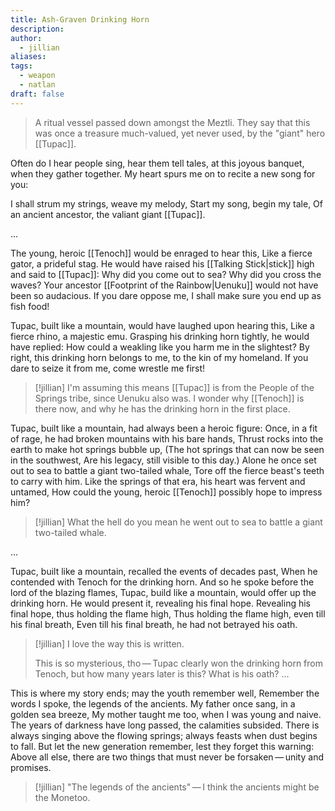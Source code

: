 ```yaml
---
title: Ash-Graven Drinking Horn
description: 
author:
  - jillian
aliases: 
tags:
  - weapon
  - natlan
draft: false
---
```

>A ritual vessel passed down amongst the Meztli. They say that this was once a treasure much-valued, yet never used, by the "giant" hero [[Tupac]].

Often do I hear people sing, hear them tell tales, at this joyous banquet, when they gather together. My heart spurs me on to recite a new song for you:

I shall strum my strings, weave my melody,
Start my song, begin my tale,
Of an ancient ancestor, the valiant giant [[Tupac]].

...

The young, heroic [[Tenoch]] would be enraged to hear this,
Like a fierce gator, a prideful stag.
He would have raised his [[Talking Stick|stick]] high and said to [[Tupac]]:
Why did you come out to sea? Why did you cross the waves?
Your ancestor [[Footprint of the Rainbow|Uenuku]] would not have been so audacious.
If you dare oppose me, I shall make sure you end up as fish food!

Tupac, built like a mountain, would have laughed upon hearing this,
Like a fierce rhino, a majestic emu.
Grasping his drinking horn tightly, he would have replied:
How could a weakling like you harm me in the slightest?
By right, this drinking horn belongs to me, to the kin of my homeland.
If you dare to seize it from me, come wrestle me first!

> [!jillian]
> I'm assuming this means [[Tupac]] is from the People of the Springs tribe, since Uenuku also was. I wonder why [[Tenoch]] is there now, and why he has the drinking horn in the first place.

Tupac, built like a mountain, had always been a heroic figure:
Once, in a fit of rage, he had broken mountains with his bare hands,
Thrust rocks into the earth to make hot springs bubble up,
(The hot springs that can now be seen in the southwest,
Are his legacy, still visible to this day.)
Alone he once set out to sea to battle a giant two-tailed whale,
Tore off the fierce beast's teeth to carry with him.
Like the springs of that era, his heart was fervent and untamed,
How could the young, heroic [[Tenoch]] possibly hope to impress him?

> [!jillian] 
> What the hell do you mean he went out to sea to battle a giant two-tailed whale.

...

Tupac, built like a mountain, recalled the events of decades past,
When he contended with Tenoch for the drinking horn.
And so he spoke before the lord of the blazing flames,
Tupac, build like a mountain, would offer up the drinking horn.
He would present it, revealing his final hope.
Revealing his final hope, thus holding the flame high,
Thus holding the flame high, even till his final breath,
Even till his final breath, he had not betrayed his oath.

> [!jillian]
> I love the way this is written. 
> 
> This is so mysterious, tho — Tupac clearly won the drinking horn from Tenoch, but how many years later is this? What is his oath? 
...

This is where my story ends; may the youth remember well,
Remember the words I spoke, the legends of the ancients.
My father once sang, in a golden sea breeze,
My mother taught me too, when I was young and naive.
The years of darkness have long passed, the calamities subsided.
There is always singing above the flowing springs; always feasts when dust begins to fall.
But let the new generation remember, lest they forget this warning:
Above all else, there are two things that must never be forsaken — unity and promises.

> [!jillian] 
> "The legends of the ancients" — I think the ancients might be the Monetoo.
